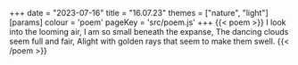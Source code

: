 +++
date = "2023-07-16"
title = "16.07.23"
themes = ["nature", "light"]
[params]
  colour = 'poem'
  pageKey = 'src/poem.js'
+++
{{< poem >}}
I look into the looming air,
I am so small beneath the expanse,
The dancing clouds seem full and fair,
Alight with golden rays that seem to make them swell.
{{< /poem >}}